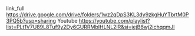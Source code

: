 link_full
https://drive.google.com/drive/folders/1wz2qDpS3KL3dy9zkgHuYTbrtM0P3PQ5b?usp=sharing 
Youtube
https://youtube.com/playlist?list=PLt1V7U89L8Tuf9y2Dy6GURRMbIHLNL2lR&si=jejB6wj2ichqqmJI